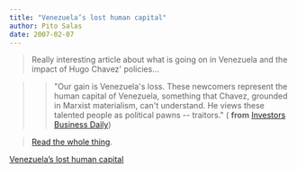 ```yaml
---
title: "Venezuela’s lost human capital"
author: Pito Salas
date: 2007-02-07
---
```



>
> Really interesting article about what is going on in Venezuela and the
> impact of Hugo Chavez' policies…
>

>> "Our gain is Venezuela's loss. These newcomers represent the human capital
of Venezuela, something that Chavez, grounded in Marxist materialism, can't
understand. He views these talented people as political pawns -- traitors." (
**from** [Investors Business
Daily](<http://www.investors.com/editorial/editorialcontent.asp?secid=1501&status=article&id=254621701430577&view=1>))

>
> [Read the whole
> thing](<http://www.investors.com/editorial/editorialcontent.asp?secid=1501&status=article&id=254621701430577&view=1>).


[Venezuela’s lost human capital](None)
